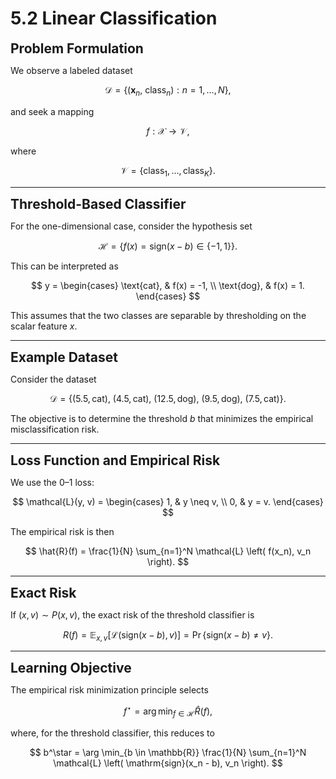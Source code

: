 # 5.2 Linear Classification

**<span style="font-size:1.5em;">Problem Formulation</span>**

We observe a labeled dataset

$$
\mathcal{D} = \left\{ \left( \mathbf{x}_n , \ \text{class}_n \right) : n = 1, \ldots, N \right\},
$$

and seek a mapping

$$
f : \mathcal{X} \to \mathcal{V},
$$

where

$$
\mathcal{V} = \{ \text{class}_1, \ldots, \text{class}_K \}.
$$

---

**<span style="font-size:1.5em;">Threshold-Based Classifier</span>**

For the one-dimensional case, consider the hypothesis set

$$
\mathcal{H} = \left\{ f(x) = \mathrm{sign}(x - b) \in \{-1,1\} \right\}.
$$

This can be interpreted as

$$
y =
\begin{cases}
\text{cat}, & f(x) = -1, \\
\text{dog}, & f(x) = 1.
\end{cases}
$$

This assumes that the two classes are separable by thresholding on the scalar feature $x$.

---

**<span style="font-size:1.5em;">Example Dataset</span>**

Consider the dataset

$$
\mathcal{D} =
\{
(5.5,\text{cat}), \ (4.5,\text{cat}), \ (12.5,\text{dog}), \ (9.5,\text{dog}), \ (7.5,\text{cat})
\}.
$$

The objective is to determine the threshold $b$ that minimizes the empirical misclassification risk.

---

**<span style="font-size:1.5em;">Loss Function and Empirical Risk</span>**

We use the $0$–$1$ loss:

$$
\mathcal{L}(y, v) =
\begin{cases}
1, & y \neq v, \\
0, & y = v.
\end{cases}
$$

The empirical risk is then

$$
\hat{R}(f) = \frac{1}{N} \sum_{n=1}^N \mathcal{L} \left( f(x_n), v_n \right).
$$

---

**<span style="font-size:1.5em;">Exact Risk</span>**

If $(x, v) \sim P(x, v)$, the exact risk of the threshold classifier is

$$
R(f) = \mathbb{E}_{x, v} \left[ \mathcal{L} \left( \mathrm{sign}(x - b), v \right) \right]
= \Pr \left\{ \mathrm{sign}(x - b) \neq v \right\}.
$$

---

**<span style="font-size:1.5em;">Learning Objective</span>**

The empirical risk minimization principle selects

$$
f^\star = \arg \min_{f \in \mathcal{H}} \hat{R}(f),
$$

where, for the threshold classifier, this reduces to

$$
b^\star = \arg \min_{b \in \mathbb{R}} \frac{1}{N} \sum_{n=1}^N \mathcal{L} \left( \mathrm{sign}(x_n - b), v_n \right).
$$
